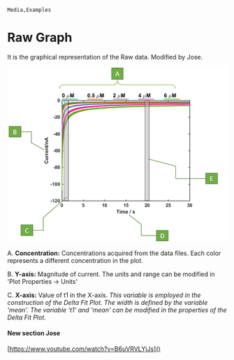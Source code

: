 `Media,Examples`

# Raw Graph

It is the graphical representation of the Raw data. Modified by Jose.

![](RAW.png)

A. **Concentration:** Concentrations acquired from the data files. Each color represents a different concentration in the plot.

B. **Y-axis:** Magnitude of current. The units and range can be modified in 'Plot Properties -> Units'

C.  **X-axis:** Value of t1 in the X-axis. *This variable is employed in the construction of the Delta Fit Plot. The width is defined by the variable 'mean'. The variable 't1' and 'mean' can be modified in the properties of the Delta Fit Plot.*

#### New section Jose


[https://www.youtube.com/watch?v=B6uVRVLYjJs]()
